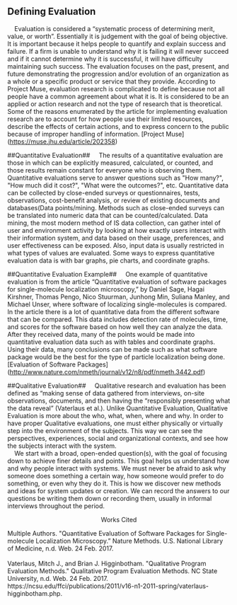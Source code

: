 ## Defining Evaluation ##
&nbsp;&nbsp;&nbsp;&nbsp;Evaluation is considered a “systematic process of determining merit, value, or worth”. Essentially it is judgement with the goal of being objective. It is important because it helps people to quantify and explain success and failure. If a firm is unable to understand why it is failing it will never succeed and if it cannot determine why it is successful, it will have difficulty maintaining such success. The evaluation focuses on the past, present, and future demonstrating the progression and/or evolution of an organization as a whole or a specific product or service that they provide. According to Project Muse, evaluation research is complicated to define because not all people have a common agreement about what it is. It is considered to be an applied or action research and not the type of research that is theoretical. Some of the reasons enumerated by the article for implementing evaluation research are to account for how people use their limited resources, describe the effects of certain actions, and to express concern to the public because of improper handling of information. 
[Project Muse] (https://muse.jhu.edu/article/202358)

##Quantitative Evaluation##
&nbsp;&nbsp;&nbsp;&nbsp;The results of a quantitative evaluation are those in which can be explicitly measured, calculated, or counted, and those results remain constant for everyone who is observing them. Quantitative evaluations serve to answer questions such as "How many?", "How much did it cost?", "What were the outcomes?", etc. Quantitative data can be collected by close-ended surveys or questionnaires, tests, observations, cost-benefit analysis, or review of existing documents and databases(Data points/mining. Methods such as close-ended surveys can be translated into numeric data that can be counted/calculated.  Data mining, the most modern method of IS data collection, can gather intel of user and environment activity by looking at how exactly users interact with their information system, and data based on their usage, preferences, and user effectiveness can be exposed. Also, input data is usually restricted in what types of values are evaluated.  Some ways to express quantitative evaluation data is with bar graphs, pie charts, and coordinate graphs.	

##Quantitative Evaluation Example##
&nbsp;&nbsp;&nbsp;&nbsp;One example of quantitative evaluation is from the article “Quantitative evaluation of software packages for single-molecule localization microscopy,” by Daniel Sage, Hagai Kirshner, Thomas Pengo, Nico Stuurman, Junhong Min, Suliana Manley, and Michael Unser, where software of localizing single-molecules is compared.  In the article there is a lot of quantitative data from the different software that can be compared.  This data includes detection rate of molecules, time, and scores for the software based on how well they can analyze the data.  After they received data, many of the points would be made into quantitative evaluation data such as with tables and coordinate graphs.  Using their data, many conclusions can be made such as what software package would be the best for the type of particle localization being done.
[Evaluation of Software Packages] (http://www.nature.com/nmeth/journal/v12/n8/pdf/nmeth.3442.pdf)


##Qualitative Evaluation##
&nbsp;&nbsp;&nbsp;&nbsp;Qualitative research and evaluation has been defined as “making sense of data gathered from interviews, on-site observations, documents, and then having the “responsibly presenting what the data reveal” (Vaterlaus et al.). Unlike Quantitative Evaluation, Qualitative Evaluation is more about the who, what, when, where and why. In order to have proper Qualitative evaluations, one must either physically or virtually step into the environment of the subjects. This way we can see the perspectives, experiences, social and organizational contexts, and see how the subjects interact with the system. 
<br>
&nbsp;&nbsp;&nbsp;&nbsp;We start with a broad, open-ended question(s), with the goal of focusing down to achieve finer details and points. This goal helps us understand how and why people interact with systems. 
We must never be afraid to ask why someone does something a certain way, how someone would prefer to do something, or even why they do it. This is how we discover new methods and ideas for system updates or creation. We can record the answers to our questions be writing them down or recording them, usually in informal interviews throughout the period. 

<p align="center">Works Cited</p>
Multiple Authors. "Quantitative Evaluation of Software Packages for Single-molecule Localization Microscopy.” Nature Methods. U.S. National Library of Medicine, n.d. Web. 24 Feb. 2017.
<br>
<br>
Vaterlaus, Mitch J., and Brian J. Higginbotham. "Qualitative Program Evaluation Methods." Qualitative Program Evaluation Methods. NC State University, n.d. Web. 24 Feb. 2017. https://ncsu.edu/ffci/publications/2011/v16-n1-2011-spring/vaterlaus-higginbotham.php.